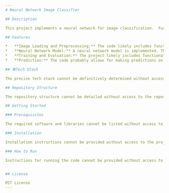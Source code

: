 ```yaml
---
# Neural Network Image Classifier

## Description

This project implements a neural network for image classification.  Further details on the specific classification task and dataset used are unavailable without access to the source code files.

## Features

*   **Image Loading and Preprocessing:** The code likely includes functionality to load and preprocess images for input into the neural network.  Specific preprocessing steps (e.g., resizing, normalization) cannot be determined without access to the source code.
*   **Neural Network Model:** A neural network model is implemented. The architecture (e.g., convolutional neural network, fully connected network) and specifics of the model (e.g., number of layers, activation functions) are not available without access to the code.
*   **Training and Evaluation:** The project likely includes functionality to train the neural network on a dataset and evaluate its performance using metrics like accuracy.  Details regarding the training process (e.g., optimizer, loss function, batch size) are unavailable without code access.
*   **Prediction:** The code probably allows for making predictions on new, unseen images using the trained neural network.

## 🛠Tech Stack

The precise tech stack cannot be definitively determined without access to the project's dependency files (e.g., `requirements.txt`, `package.json`).

## Repository Structure

The repository structure cannot be detailed without access to the repository contents.

## Getting Started

### Prerequisites

The required software and libraries cannot be listed without access to the project's dependency files.

### Installation

Installation instructions cannot be provided without access to the project's dependency files and setup scripts.

### How to Run

Instructions for running the code cannot be provided without access to the project's run scripts or main execution file.


## License

MIT License
---
```

